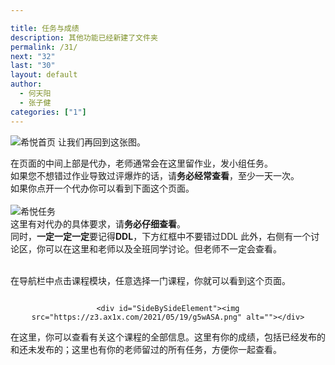 ```yaml
---

title: 任务与成绩
description: 其他功能已经新建了文件夹
permalink: /31/
next: "32"
last: "30"
layout: default
author:
  - 何天阳
  - 张子健
categories: ["1"]
---
```

<script>
	document.addEventListener('DOMContentLoaded', function () {
	    var elems = document.querySelectorAll('img');
	    var instances = M.Materialbox.init(elems);
	    if (!IsPC()) {
	      document.querySelector('#mobile-hint').removeAttribute('hidden');
	    }
	  });
</script>

![希悦首页](https://z3.ax1x.com/2021/05/19/g5wiJH.png)
让我们再回到这张图。  


在页面的中间上部是代办，老师通常会在这里留作业，发小组任务。  
如果您不想错过作业导致过评爆炸的话，请**务必经常查看**，至少一天一次。  
如果你点开一个代办你可以看到下面这个页面。  
<br />
![希悦任务](https://z3.ax1x.com/2021/05/24/gvZ8N4.png)
<br>
这里有对代办的具体要求，请**务必仔细查看**。  
同时，**一定一定一定**要记得**DDL**，下方红框中不要错过DDL
此外，右侧有一个讨论区，你可以在这里和老师以及全班同学讨论。但老师不一定会查看。  
<br>



在导航栏中点击课程模块，任意选择一门课程，你就可以看到这个页面。

<div style="text-align:center">
	<div id="SideBySideElement"><img src="https://z3.ax1x.com/2021/05/19/g5wFWd.png" alt=""></div>

	<div id="SideBySideElement"><img src="https://z3.ax1x.com/2021/05/19/g5wASA.png" alt=""></div>
</div>
在这里，你可以查看有关这个课程的全部信息。这里有你的成绩，包括已经发布的和还未发布的；这里也有你的老师留过的所有任务，方便你一起查看。
